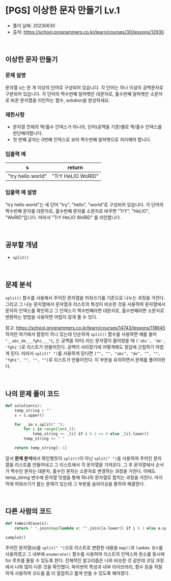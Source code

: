 # [PGS] 이상한 문자 만들기 Lv.1

- 풀이 날짜: 20230630
- 출처: <https://school.programmers.co.kr/learn/courses/30/lessons/12930>

<br />

## 이상한 문자 만들기

### 문제 설명

문자열 s는 한 개 이상의 단어로 구성되어 있습니다. 각 단어는 하나 이상의 공백문자로 구분되어 있습니다. 각 단어의 짝수번째 알파벳은 대문자로, 홀수번째 알파벳은 소문자로 바꾼 문자열을 리턴하는 함수, solution을 완성하세요.

### 제한사항

- 문자열 전체의 짝/홀수 인덱스가 아니라, 단어(공백을 기준)별로 짝/홀수 인덱스를 판단해야합니다.
- 첫 번째 글자는 0번째 인덱스로 보아 짝수번째 알파벳으로 처리해야 합니다.

### 입출력 예

| s                 | return            |
| ----------------- | ----------------- |
| "try hello world" | "TrY HeLlO WoRlD" |

### 입출력 예 설명

"try hello world"는 세 단어 "try", "hello", "world"로 구성되어 있습니다. 각 단어의 짝수번째 문자를 대문자로, 홀수번째 문자를 소문자로 바꾸면 "TrY", "HeLlO", "WoRlD"입니다. 따라서 "TrY HeLlO WoRlD" 를 리턴합니다.

<br />

## 공부할 개념

- `split()`

<br />

## 문제 분석

`split()` 함수를 사용해서 주어진 문자열을 띄워쓰기를 기준으로 나누는 과정을 거친다. 그리고 그 나눈 문자열에서 문자열과 리스트의 특성이 비슷한 것을 사용하여 문자열에서 문자의 인덱스를 확인하고 그 인덱스가 짝수번째라면 대문자로, 홀수번째라면 소문자로 변환하는 방법을 사용하면 어렵지 않게 풀 수 있다.

참고: <https://school.programmers.co.kr/learn/courses/14743/lessons/118645>  
하지만 여기에서 함정이 하나 있는데 단순하게 `split()` 함수를 사용하면 예를 들어 `"__abc_de___fghi___"`(\_ 는 공백을 의미) 라는 문자열이 들어왔을 때 `['abc', 'de', 'fghi']`로 리스트가 만들어진다. 공백이 사라졌기에 어떻게해도 정답에 근접하기 어렵게 된다. 따라서 `split(" ")`를 사용하게 된다면 `["", "", "abc", "de", "", "", "fghi", "", "", ""]`로 리스트가 만들어진다. 이 부분을 유의하면서 문제를 풀어야한다.

<br />

## 나의 문제 풀이 코드

```python
def solution(s):
    temp_string = ""
    s = s.upper()

    for _ in s.split(" "):
        for i in range(len(_)):
            temp_string += _[i] if i % 2 == 0 else _[i].lower()
        temp_string += " "

    return temp_string[:-1]
```

앞서 **문제 분석**에서 확인했듯이 `split()`이 아닌 `split(" ")`을 사용하여 주어진 문자열을 리스트를 만들어내고 그 리스트에서 각 문자열을 가져온다. 그 후 문자열에서 순서가 짝수인 문자는 대문자, 홀수인 문자는 소문자로 변경하는 과정을 거친다. 이때도 temp_string 변수에 문자열 덧셈을 통해 하나의 문자열로 합치는 과정을 거친다. 마지막에 띄워쓰기가 붙는 문제가 있는데 그 부분을 슬라이싱을 통하여 해결한다.

<br />

## 다른 사람의 코드

```python
def toWeirdCase(s):
    return " ".join(map(lambda x: "".join([a.lower() if i % 2 else a.upper() for i, a in enumerate(x)]), s.split(" ")))

sample2()
```

주어진 문자열(s)를 `split(" ")`으로 리스트로 변환한 내용을 `map()`과 `lambda 함수`를 사용하였고 그 내부에 `enumerate()` 함수를 사용하여 리스트의 인덱스와 원소를 동시에 for 루프를 돌릴 수 있도록 한다. 전체적인 알고리즘은 나와 비슷한 것 같은데 코딩 과정에서 나와 많이 다른 것을 확인했다. 파이썬의 특성과 내부 라이브러리, 함수 등을 적절하게 사용하여 코드를 좀 더 깔끔하고 짧게 만들 수 있도록 해야겠다.
